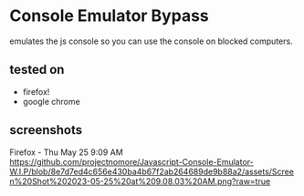 # Console Emulator Bypass
emulates the js console so you can use the console on blocked computers.

## tested on
- firefox!
- google chrome

## screenshots
Firefox - Thu May 25 9:09 AM<br>
https://github.com/projectnomore/Javascript-Console-Emulator-W.I.P/blob/8e7d7ed4c656e430ba4b67f2ab264689de9b88a2/assets/Screen%20Shot%202023-05-25%20at%209.08.03%20AM.png?raw=true

